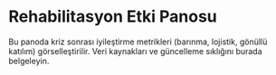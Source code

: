 # Rehabilitasyon Etki Panosu

Bu panoda kriz sonrası iyileştirme metrikleri (barınma, lojistik, gönüllü katılım) görselleştirilir. Veri kaynakları ve güncelleme sıklığını burada belgeleyin.
